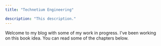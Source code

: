 ```yaml
---
title: "Technetium Engineering"

description: "This description."
---
```

Welcome to my blog with some of my work in progress. I've been working on this book idea. You can read some of the chapters below.